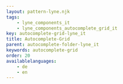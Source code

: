 ```yaml
---
layout: pattern-lyne.njk
tags: 
    - lyne_components_it
    - lyne_components_autocomplete_grid_it
key: autocomplete-grid-lyne_it
title: Autocomplete-Grid
parent: autocomplete-folder-lyne_it
keywords: autocomplete-grid
order: 20
availablelanguages: 
    - de
    - en
---
```

